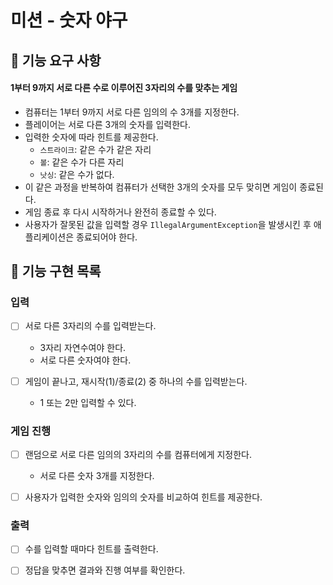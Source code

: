# 미션 - 숫자 야구

## 🚀 기능 요구 사항

#### 1부터 9까지 서로 다른 수로 이루어진 3자리의 수를 맞추는 게임

- 컴퓨터는 1부터 9까지 서로 다른 임의의 수 3개를 지정한다.
- 플레이어는 서로 다른 3개의 숫자를 입력한다.
- 입력한 숫자에 따라 힌트를 제공한다.
  - `스트라이크`: 같은 수가 같은 자리 
  - `볼`: 같은 수가 다른 자리
  - `낫싱`: 같은 수가 없다.
- 이 같은 과정을 반복하여 컴퓨터가 선택한 3개의 숫자를 모두 맞히면 게임이 종료된다.
- 게임 종료 후 다시 시작하거나 완전히 종료할 수 있다.
- 사용자가 잘못된 값을 입력할 경우 `IllegalArgumentException`을 발생시킨 후 애플리케이션은 종료되어야 한다.

## 🎯 기능 구현 목록

### 입력

- [ ] 서로 다른 3자리의 수를 입력받는다.
  - 3자리 자연수여야 한다.
  - 서로 다른 숫자여야 한다.

- [ ] 게임이 끝나고, 재시작(1)/종료(2) 중 하나의 수를 입력받는다. 
  - 1 또는 2만 입력할 수 있다.

### 게임 진행

- [ ] 랜덤으로 서로 다른 임의의 3자리의 수를 컴퓨터에게 지정한다.
  - 서로 다른 숫자 3개를 지정한다.

- [ ] 사용자가 입력한 숫자와 임의의 숫자를 비교하여 힌트를 제공한다.

### 출력

- [ ] 수를 입력할 때마다 힌트를 출력한다.

- [ ] 정답을 맞추면 결과와 진행 여부를 확인한다. 
